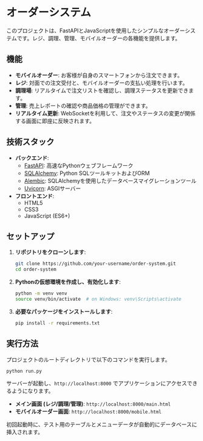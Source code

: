 # オーダーシステム

このプロジェクトは、FastAPIとJavaScriptを使用したシンプルなオーダーシステムです。レジ、調理、管理、モバイルオーダーの各機能を提供します。

## 機能

-   **モバイルオーダー**: お客様が自身のスマートフォンから注文できます。
-   **レジ**: 対面での注文受付と、モバイルオーダーの支払い処理を行います。
-   **調理場**: リアルタイムで注文リストを確認し、調理ステータスを更新できます。
-   **管理**: 売上レポートの確認や商品価格の管理ができます。
-   **リアルタイム更新**: WebSocketを利用して、注文やステータスの変更が関係する画面に即座に反映されます。

## 技術スタック

-   **バックエンド**:
    -   [FastAPI](https://fastapi.tiangolo.com/ja/): 高速なPythonウェブフレームワーク
    -   [SQLAlchemy](https://www.sqlalchemy.org/): Python SQLツールキットおよびORM
    -   [Alembic](https://alembic.sqlalchemy.org/en/latest/): SQLAlchemyを使用したデータベースマイグレーションツール
    -   [Uvicorn](https://www.uvicorn.org/): ASGIサーバー
-   **フロントエンド**:
    -   HTML5
    -   CSS3
    -   JavaScript (ES6+)

## セットアップ

1.  **リポジトリをクローンします**:
    ```bash
    git clone https://github.com/your-username/order-system.git
    cd order-system
    ```

2.  **Pythonの仮想環境を作成し、有効化します**:
    ```bash
    python -m venv venv
    source venv/bin/activate  # on Windows: venv\Scripts\activate
    ```

3.  **必要なパッケージをインストールします**:
    ```bash
    pip install -r requirements.txt
    ```

## 実行方法

プロジェクトのルートディレクトリで以下のコマンドを実行します。

```bash
python run.py
```

サーバーが起動し、`http://localhost:8000` でアプリケーションにアクセスできるようになります。

-   **メイン画面 (レジ/調理/管理)**: `http://localhost:8000/main.html`
-   **モバイルオーダー画面**: `http://localhost:8000/mobile.html`

初回起動時に、テスト用のテーブルとメニューデータが自動的にデータベースに挿入されます。
